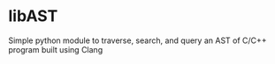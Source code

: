 # libAST
Simple python module to traverse, search, and query an AST of C/C++ program built using Clang
